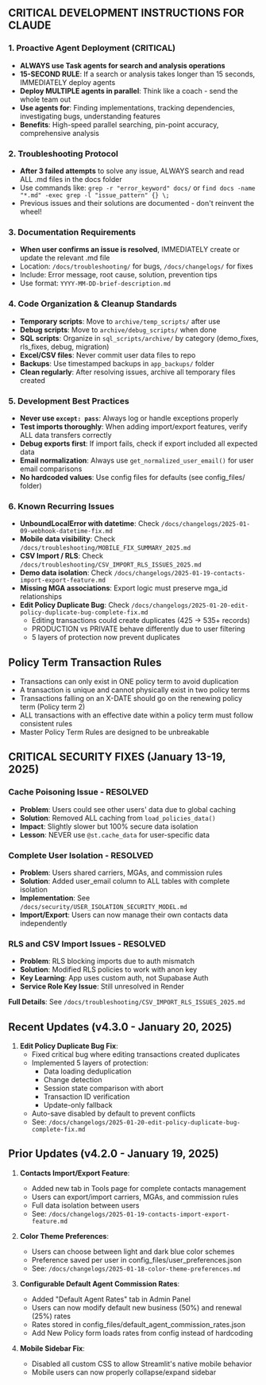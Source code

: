 ## CRITICAL DEVELOPMENT INSTRUCTIONS FOR CLAUDE

### 1. Proactive Agent Deployment (CRITICAL)
- **ALWAYS use Task agents for search and analysis operations**
- **15-SECOND RULE**: If a search or analysis takes longer than 15 seconds, IMMEDIATELY deploy agents
- **Deploy MULTIPLE agents in parallel**: Think like a coach - send the whole team out
- **Use agents for**: Finding implementations, tracking dependencies, investigating bugs, understanding features
- **Benefits**: High-speed parallel searching, pin-point accuracy, comprehensive analysis

### 2. Troubleshooting Protocol
- **After 3 failed attempts** to solve any issue, ALWAYS search and read ALL .md files in the docs folder
- Use commands like: `grep -r "error_keyword" docs/` or `find docs -name "*.md" -exec grep -l "issue_pattern" {} \;`
- Previous issues and their solutions are documented - don't reinvent the wheel!

### 3. Documentation Requirements
- **When user confirms an issue is resolved**, IMMEDIATELY create or update the relevant .md file
- Location: `/docs/troubleshooting/` for bugs, `/docs/changelogs/` for fixes
- Include: Error message, root cause, solution, prevention tips
- Use format: `YYYY-MM-DD-brief-description.md`

### 4. Code Organization & Cleanup Standards
- **Temporary scripts**: Move to `archive/temp_scripts/` after use
- **Debug scripts**: Move to `archive/debug_scripts/` when done
- **SQL scripts**: Organize in `sql_scripts/archive/` by category (demo_fixes, rls_fixes, debug, migration)
- **Excel/CSV files**: Never commit user data files to repo
- **Backups**: Use timestamped backups in `app_backups/` folder
- **Clean regularly**: After resolving issues, archive all temporary files created

### 5. Development Best Practices
- **Never use `except: pass`**: Always log or handle exceptions properly
- **Test imports thoroughly**: When adding import/export features, verify ALL data transfers correctly
- **Debug exports first**: If import fails, check if export included all expected data
- **Email normalization**: Always use `get_normalized_user_email()` for user email comparisons
- **No hardcoded values**: Use config files for defaults (see config_files/ folder)

### 6. Known Recurring Issues
- **UnboundLocalError with datetime**: Check `/docs/changelogs/2025-01-09-webhook-datetime-fix.md`
- **Mobile data visibility**: Check `/docs/troubleshooting/MOBILE_FIX_SUMMARY_2025.md`
- **CSV Import / RLS**: Check `/docs/troubleshooting/CSV_IMPORT_RLS_ISSUES_2025.md`
- **Demo data isolation**: Check `/docs/changelogs/2025-01-19-contacts-import-export-feature.md`
- **Missing MGA associations**: Export logic must preserve mga_id relationships
- **Edit Policy Duplicate Bug**: Check `/docs/changelogs/2025-01-20-edit-policy-duplicate-bug-complete-fix.md`
  - Editing transactions could create duplicates (425 → 535+ records)
  - PRODUCTION vs PRIVATE behave differently due to user filtering
  - 5 layers of protection now prevent duplicates

## Policy Term Transaction Rules

- Transactions can only exist in ONE policy term to avoid duplication
- A transaction is unique and cannot physically exist in two policy terms
- Transactions falling on an X-DATE should go on the renewing policy term (Policy term 2)
- ALL transactions with an effective date within a policy term must follow consistent rules
- Master Policy Term Rules are designed to be unbreakable

## CRITICAL SECURITY FIXES (January 13-19, 2025)

### Cache Poisoning Issue - RESOLVED
- **Problem**: Users could see other users' data due to global caching
- **Solution**: Removed ALL caching from `load_policies_data()`
- **Impact**: Slightly slower but 100% secure data isolation
- **Lesson**: NEVER use `@st.cache_data` for user-specific data

### Complete User Isolation - RESOLVED
- **Problem**: Users shared carriers, MGAs, and commission rules
- **Solution**: Added user_email column to ALL tables with complete isolation
- **Implementation**: See `/docs/security/USER_ISOLATION_SECURITY_MODEL.md`
- **Import/Export**: Users can now manage their own contacts data independently

### RLS and CSV Import Issues - RESOLVED
- **Problem**: RLS blocking imports due to auth mismatch
- **Solution**: Modified RLS policies to work with anon key
- **Key Learning**: App uses custom auth, not Supabase Auth
- **Service Role Key Issue**: Still unresolved in Render

**Full Details**: See `/docs/troubleshooting/CSV_IMPORT_RLS_ISSUES_2025.md`

## Recent Updates (v4.3.0 - January 20, 2025)

1. **Edit Policy Duplicate Bug Fix**:
   - Fixed critical bug where editing transactions created duplicates
   - Implemented 5 layers of protection:
     - Data loading deduplication
     - Change detection
     - Session state comparison with abort
     - Transaction ID verification
     - Update-only fallback
   - Auto-save disabled by default to prevent conflicts
   - See: `/docs/changelogs/2025-01-20-edit-policy-duplicate-bug-complete-fix.md`

## Prior Updates (v4.2.0 - January 19, 2025)

1. **Contacts Import/Export Feature**:
   - Added new tab in Tools page for complete contacts management
   - Users can export/import carriers, MGAs, and commission rules
   - Full data isolation between users
   - See: `/docs/changelogs/2025-01-19-contacts-import-export-feature.md`

2. **Color Theme Preferences**:
   - Users can choose between light and dark blue color schemes
   - Preference saved per user in config_files/user_preferences.json
   - See: `/docs/changelogs/2025-01-18-color-theme-preferences.md`

3. **Configurable Default Agent Commission Rates**:
   - Added "Default Agent Rates" tab in Admin Panel
   - Users can now modify default new business (50%) and renewal (25%) rates
   - Rates stored in config_files/default_agent_commission_rates.json
   - Add New Policy form loads rates from config instead of hardcoding

4. **Mobile Sidebar Fix**: 
   - Disabled all custom CSS to allow Streamlit's native mobile behavior
   - Mobile users can now properly collapse/expand sidebar